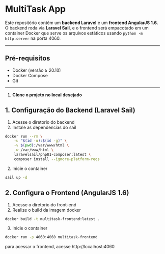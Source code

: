 # MultiTask App

Este repositório contém um **backend Laravel** e um **frontend AngularJS 1.6**.  
O backend roda via **Laravel Sail**, e o frontend será empacotado em um container Docker que serve os arquivos estáticos usando `python -m http.server` na porta 4060.

---

## Pré-requisitos

- Docker (versão ≥ 20.10)
- Docker Compose
- Git

---

1. **Clone o projeto no local desejado**  

## 1. Configuração do Backend (Laravel Sail)
1. Acesse o diretorio do backend
1. Instale as dependencias do sail
```bash
docker run --rm \
    -u "$(id -u):$(id -g)" \
    -v $(pwd):/var/www/html \
    -w /var/www/html \
    laravelsail/php81-composer:latest \
    composer install --ignore-platform-reqs
```
2. Inicie o container
```bash
sail up -d
```


## 2. Configura o Frontend (AngularJS 1.6)
1. Acesse o diretorio do front-end
2. Realize o build da imagem docker
```bash
docker build -t multitask-frontend:latest .
```
3. Inicie o container
```bash
docker run -p 4060:4060 multitask-frontend
```
para acessar o frontend, acesse http://localhost:4060

